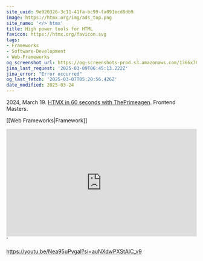 ```yaml
---
site_uuid: 9e920326-3c11-41fa-bc99-fa091ecd8db9
image: https://htmx.org/img/ads_top.png
site_name: '</> htmx'
title: High power tools for HTML
favicon: https://htmx.org/favicon.svg
tags:
- Frameworks
- Software-Development
- Web-Frameworks
og_screenshot_url: https://og-screenshots-prod.s3.amazonaws.com/1366x768/80/false/0b6dcee51c792b2f84f4512293c25fa908dfb609ed6cece6e2c65e86bd222a00.jpeg
jina_last_request: '2025-03-09T06:45:13.222Z'
jina_error: "Error occurred"
og_last_fetch: '2025-03-07T05:20:56.426Z'
date_modified: 2025-03-24
---
```




2024, March 19. [HTMX in 60 seconds with ThePrimeagen](https://youtube.com/shorts/utq5nKyj-SM?si=cmwLYWR8DDpHxTpL). Frontend Masters.

[[Web Frameworks|Framework]]


<iframe style="aspect-ratio:16/9;width:100%;height:auto" src="https://www.youtube.com/embed/-ptq9HCrI_U?si=5CklXKHXF6IAD9dr" title="YouTube video player" frameborder="0" allow="accelerometer; autoplay; clipboard-write; encrypted-media; gyroscope; picture-in-picture; web-share" referrerpolicy="strict-origin-when-cross-origin" allowfullscreen></iframe>'

https://youtu.be/Nea95uPvgaI?si=auNXdwPXStAlC_v9